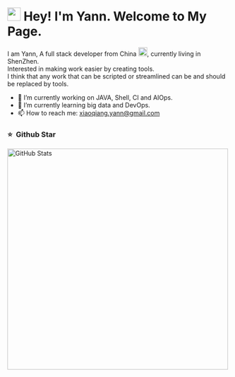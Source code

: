 <h1><img src="https://emojis.slackmojis.com/emojis/images/1531849430/4246/blob-sunglasses.gif?1531849430" width="30"/> Hey! I'm Yann. Welcome to My Page.</h1>

I am Yann, A full stack developer from China <img src="https://flagcdn.com/h20/cn.png" width="20"/>, currently living in ShenZhen.<br/>
Interested in making work easier by creating tools.<br/>
I think that any work that can be scripted or streamlined can be and should be replaced by tools.


- 🔭 I’m currently working on JAVA, Shell, CI and AIOps.
- 🌱 I’m currently learning big data and DevOps.
- 📫 How to reach me: xiaoqiang.yann@gmail.com

</pre> 

### ⭐️ &nbsp;Github Star

<img width="500px"  alt="GitHub Stats" src="https://github-readme-stats.vercel.app/api?username=DarkAssassinator&count_private=true&show_icons=true&theme=radical"/>

